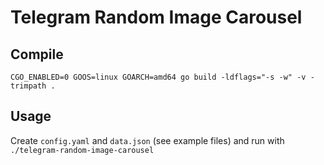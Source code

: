 # Telegram Random Image Carousel

## Compile

`CGO_ENABLED=0 GOOS=linux GOARCH=amd64 go build -ldflags="-s -w" -v -trimpath .`

## Usage

Create `config.yaml` and `data.json` (see example files) and run with `./telegram-random-image-carousel`